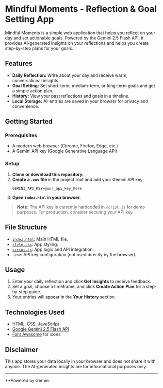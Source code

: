 # Mindful Moments - Reflection & Goal Setting App

Mindful Moments is a simple web application that helps you reflect on your day and set actionable goals. Powered by the Gemini 2.5 Flash API, it provides AI-generated insights on your reflections and helps you create step-by-step plans for your goals.

## Features

- **Daily Reflection:** Write about your day and receive warm, conversational insights.
- **Goal Setting:** Set short-term, medium-term, or long-term goals and get a simple action plan.
- **History:** View your past reflections and goals in a timeline.
- **Local Storage:** All entries are saved in your browser for privacy and convenience.

## Getting Started

### Prerequisites

- A modern web browser (Chrome, Firefox, Edge, etc.)
- A Gemini API key (Google Generative Language API)

### Setup

1. **Clone or download this repository.**
2. **Create a `.env` file** in the project root and add your Gemini API key:
    ```
    GEMINI_API_KEY=your_api_key_here
    ```
3. **Open `index.html` in your browser.**

> **Note:** The API key is currently hardcoded in `script.js` for demo purposes. For production, consider securing your API key.

## File Structure

- [`index.html`](index.html): Main HTML file.
- [`style.css`](style.css): App styling.
- [`script.js`](script.js): App logic and API integration.
- `.env`: API key configuration (not used directly by the browser).

## Usage

1. Enter your daily reflection and click **Get Insights** to receive feedback.
2. Set a goal, choose a timeframe, and click **Create Action Plan** for a step-by-step guide.
3. Your entries will appear in the **Your History** section.

## Technologies Used

- HTML, CSS, JavaScript
- [Google Gemini 2.5 Flash API](https://ai.google.dev/)
- [Font Awesome](https://fontawesome.com/) for icons

## Disclaimer

This app stores your data locally in your browser and does not share it with anyone. The AI-generated insights are for informational purposes only.

---

**Powered by Gemini
